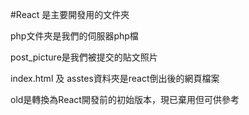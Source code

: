 #React 是主要開發用的文件夾

php文件夾是我們的伺服器php檔

post_picture是我們被提交的貼文照片

index.html 及 asstes資料夾是react倒出後的網頁檔案

old是轉換為React開發前的初始版本，現已棄用但可供參考



